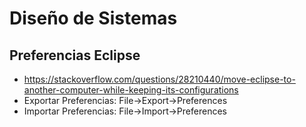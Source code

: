 # Diseño de Sistemas
## Preferencias Eclipse
- https://stackoverflow.com/questions/28210440/move-eclipse-to-another-computer-while-keeping-its-configurations
- Exportar Preferencias: File->Export->Preferences
- Importar Preferencias: File->Import->Preferences
